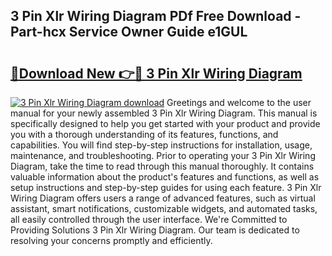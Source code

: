 ## 3 Pin Xlr Wiring Diagram PDf Free Download - Part-hcx Service Owner Guide e1GUL

# <h2><a href="http://dfseuab.blite.top/?on=3+Pin+Xlr+Wiring+Diagram">🔗Download New 👉🔴 3 Pin Xlr Wiring Diagram</a></h2>

[![3 Pin Xlr Wiring Diagram download](https://i.imgur.com/lujVjoI.png)](http://dfseuab.blite.top/?on=3+Pin+Xlr+Wiring+Diagram)
Greetings and welcome to the user manual for your newly assembled 3 Pin Xlr Wiring Diagram. This manual is specifically designed to help you get started with your product and provide you with a thorough understanding of its features, functions, and capabilities. You will find step-by-step instructions for installation, usage, maintenance, and troubleshooting. Prior to operating your 3 Pin Xlr Wiring Diagram, take the time to read through this manual thoroughly. It contains valuable information about the product's features and functions, as well as setup instructions and step-by-step guides for using each feature. 3 Pin Xlr Wiring Diagram offers users a range of advanced features, such as virtual assistant, smart notifications, customizable widgets, and automated tasks, all easily controlled through the user interface. We're Committed to Providing Solutions 3 Pin Xlr Wiring Diagram. Our team is dedicated to resolving your concerns promptly and efficiently.
